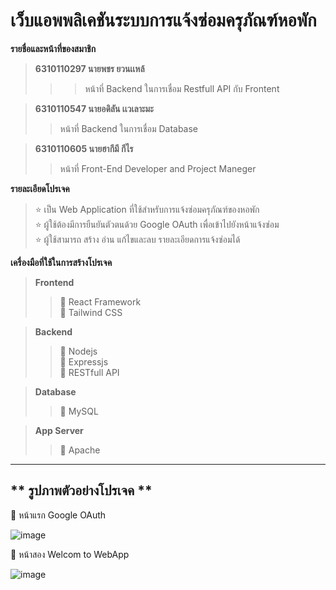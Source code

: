 # เว็บแอพพลิเคชันระบบการแจ้งซ่อมครุภัณฑ์หอพัก

**รายชื่อและหน้าที่ของสมาชิก**    

> **6310110297  นายพชร ยวนเเหล้**
>>> หน้าที่ Backend ในการเชื่อม Restfull API กับ Frontent   

> **6310110547  นายอดิลัน เเวเลาะมะ**  
>> หน้าที่ Backend ในการเชื่อม Database  

> **6310110605  นายฮากีมี กีไร**  
>> หน้าที่ Front-End Developer and Project Maneger  

**รายละเอียดโปรเจค**  
> :star: เป็น Web Application ที่ใช้สำหรับการแจ้งซ่อมครุภัณฑ์ของหอพัก  
  :star: ผู้ใช้ต้องมีการยืนยันตัวตนด้วย Google OAuth เพื่อเข้าไปยังหน้าแจ้งซ่อม  
  :star: ผู้ใช้สามารถ สร้าง อ่าน แก้ไขและลบ รายละเอียดการแจ้งซ่อมได้ 

**เครื่องมือที่ใช้ในการสร้างโปรเจค**  
> **Frontend**  
>> :tomato: React Framework  
>> :tomato: Tailwind CSS  

> **Backend**  
>> :tomato: Nodejs  
>> :tomato: Expressjs  
>> :tomato: RESTfull API  

> **Database**
>> :tomato: MySQL

> **App Server**
>> :tomato: Apache  

-------------------------
** รูปภาพตัวอย่างโปรเจค **
-------------------------
📄 หน้าแรก Google OAuth  

![image](https://user-images.githubusercontent.com/102495740/226120064-6c26d123-6b26-4a69-89b2-c311b876f5f6.png)

📄 หน้าสอง Welcom to WebApp  

![image](https://user-images.githubusercontent.com/102495740/226120585-3b41c410-f214-483c-8d55-eaba3ccab628.png)


